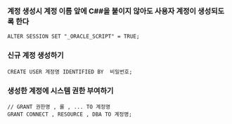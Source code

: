 ### 계정 생성시 계정 이름 앞에 C##을 붙이지 않아도 사용자 계정이 생성되도록 한다

    ALTER SESSION SET "_ORACLE_SCRIPT" = TRUE;

### 신규 계정 생성하기

    CREATE USER 계정명 IDENTIFIED BY  비밀번호;

### 생성한 계정에 시스템 권한 부여하기

    // GRANT 권한명 , 롤 , ... TO 계정명
    GRANT CONNECT , RESOURCE , DBA TO 계정명;